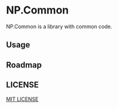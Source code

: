 # NP.Common

NP.Common is a library with common code.

## Usage

## Roadmap


## LICENSE

[MIT LICENSE](.\LICENSE)